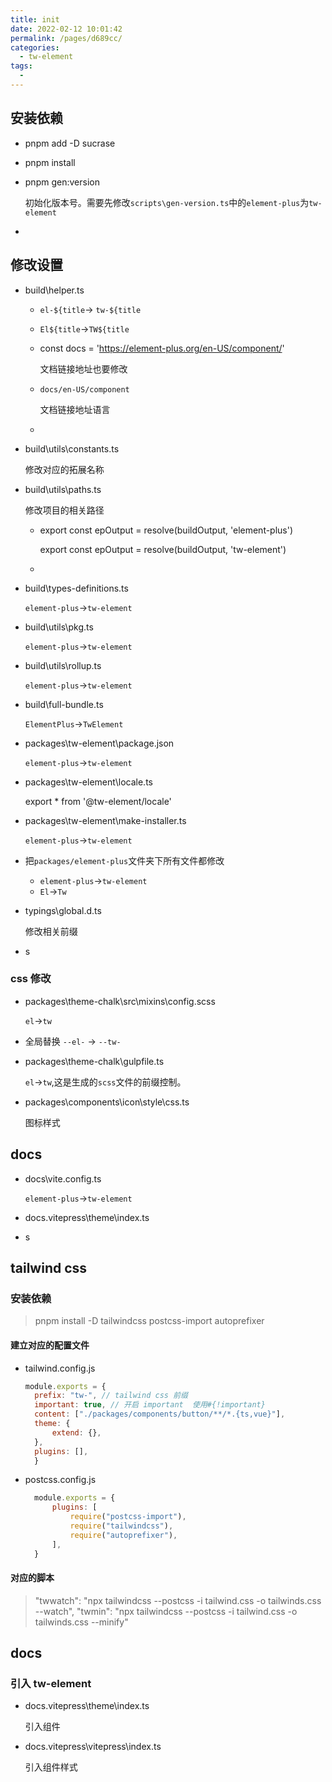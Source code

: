 ```yaml
---
title: init
date: 2022-02-12 10:01:42
permalink: /pages/d689cc/
categories: 
  - tw-element
tags: 
  - 
---
```

## 安装依赖
* pnpm add -D sucrase 
* pnpm install
* pnpm gen:version
  
  初始化版本号。需要先修改`scripts\gen-version.ts`中的`element-plus`为`tw-element`
* 
## 修改设置
* build\helper.ts

    * `el-${title`-> `tw-${title`
    * `El${title`->`TW${title`
    * const docs = 'https://element-plus.org/en-US/component/'

        文档链接地址也要修改
    * `docs/en-US/component`

        文档链接地址语言 
    * 
* build\utils\constants.ts
  
    修改对应的拓展名称

* build\utils\paths.ts

    修改项目的相关路径
    * export const epOutput = resolve(buildOutput, 'element-plus')

        export const epOutput = resolve(buildOutput, 'tw-element') 
    * 
* build\types-definitions.ts

    `element-plus`->`tw-element`
* build\utils\pkg.ts

    `element-plus`->`tw-element`
* build\utils\rollup.ts

    `element-plus`->`tw-element`
* build\full-bundle.ts

    `ElementPlus`->`TwElement`
* packages\tw-element\package.json

    `element-plus`->`tw-element`
* packages\tw-element\locale.ts

    export * from '@tw-element/locale'
* packages\tw-element\make-installer.ts

    `element-plus`->`tw-element`
* 把`packages/element-plus`文件夹下所有文件都修改

    * `element-plus`->`tw-element`
    * `El`->`Tw`
* typings\global.d.ts

    修改相关前缀
* s
### css 修改
* packages\theme-chalk\src\mixins\config.scss

    `el`->`tw`
* 全局替换 `--el-` -> `--tw-`
* packages\theme-chalk\gulpfile.ts

    `el`->`tw`,这是生成的`scss`文件的前缀控制。
* packages\components\icon\style\css.ts

    图标样式
## docs
* docs\vite.config.ts

    `element-plus`->`tw-element`

* docs\.vitepress\theme\index.ts


* s
## tailwind css
### 安装依赖
> pnpm install -D tailwindcss postcss-import autoprefixer
#### 建立对应的配置文件
* tailwind.config.js
  
  ```js
  module.exports = {
    prefix: "tw-", // tailwind css 前缀
    important: true, // 开启 important  使用#{!important}
    content: ["./packages/components/button/**/*.{ts,vue}"],
    theme: {
        extend: {},
    },
    plugins: [],
    }
  ```
* postcss.config.js
  
  ```js
    module.exports = {
        plugins: [
            require("postcss-import"),
            require("tailwindcss"),
            require("autoprefixer"),
        ],
    }

  ```
#### 对应的脚本
> "twwatch": "npx tailwindcss --postcss -i tailwind.css -o tailwinds.css --watch",
  "twmin": "npx tailwindcss --postcss -i tailwind.css -o tailwinds.css --minify"
## docs
### 引入 tw-element
* docs\.vitepress\theme\index.ts
    
    引入组件
* docs\.vitepress\vitepress\index.ts
  
    引入组件样式